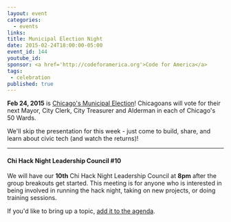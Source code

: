 ```yaml
---
layout: event
categories: 
  - events
links:
title: Municipal Election Night
date: 2015-02-24T18:00:00-05:00
event_id: 144
youtube_id: 
sponsor: <a href='http://codeforamerica.org'>Code for America</a>
tags: 
 - celebration
published: true
---
```


**Feb 24, 2015** is [Chicago's Municipal Election](http://www.chicagoelections.com/en/offices-on-the-ballots.html)! Chicagoans will vote for their next Mayor, City Clerk, City Treasurer and Alderman in each of Chicago's 50 Wards.

We'll skip the presentation for this week - just come to build, share, and learn about civic tech (and watch the returns)!

---

#### Chi Hack Night Leadership Council #10

We will have our **10th** Chi Hack Night Leadership Council at **8pm** after the group breakouts get started. This meeting is for anyone who is interested in being involved in running the hack night, taking on new projects, or doing training sessions. 

If you'd like to bring up a topic, [add it to the agenda](https://docs.google.com/document/d/1_u2wPSknG5x5eitpg2gelyV2pqOOrd3SvX15ZQE44h4/edit#).